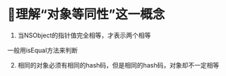 # 理解“对象等同性”这一概念

1. 当NSObject的指针值完全相等，才表示两个相等

一般用isEqual方法来判断 

2. 相同的对象必须有相同的hash码，但是相同的hash码，对象却不一定相等
